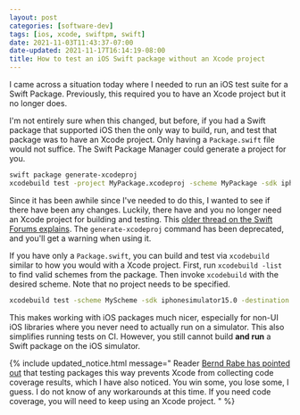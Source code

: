 ```yaml
---
layout: post
categories: [software-dev]
tags: [ios, xcode, swiftpm, swift]
date: 2021-11-03T11:43:37-07:00
date-updated: 2021-11-17T16:14:19-08:00
title: How to test an iOS Swift package without an Xcode project
---
```


I came across a situation today where I needed to run an iOS test suite for a Swift Package. Previously, this required you to have an Xcode project but it no longer does.

<!--excerpt-->

I'm not entirely sure when this changed, but before, if you had a Swift package that supported iOS then the only way to build, run, and test that package was to have an Xcode project. Only having a `Package.swift` file would not suffice. The Swift Package Manager could generate a project for you.

```bash
swift package generate-xcodeproj
xcodebuild test -project MyPackage.xcodeproj -scheme MyPackage -sdk iphonesimulator15.0 -destination "OS=15.0,name=iPhone 13 Mini"
```

Since it has been awhile since I've needed to do this, I wanted to see if there have been any changes. Luckily, there have and you no longer need an Xcode project for building and testing. This [older thread on the Swift Forums explains](https://forums.swift.org/t/swiftpm-and-library-unit-testing/26255/19). The `generate-xcodeproj` command has been deprecated, and you'll get a warning when using it.

If you have only a `Package.swift`, you can build and test via `xcodebuild` similar to how you would with a Xcode project. First, run `xcodebuild -list` to find valid schemes from the package. Then invoke `xcodebuild` with the desired scheme. Note that no project needs to be specified.

```bash
xcodebuild test -scheme MyScheme -sdk iphonesimulator15.0 -destination "OS=15.0,name=iPhone 13 Mini"
```

This makes working with iOS packages much nicer, especially for non-UI iOS libraries where you never need to actually run on a simulator. This also simplifies running tests on CI. However, you still cannot build **and run** a Swift package on the iOS simulator.

{% include updated_notice.html
message="
Reader [Bernd Rabe has pointed out](https://github.com/jessesquires/jessesquires.com/issues/158) that testing packages this way prevents Xcode from collecting code coverage results, which I have also noticed. You win some, you lose some, I guess. I do not know of any workarounds at this time. If you need code coverage, you will need to keep using an Xcode project.
" %}

